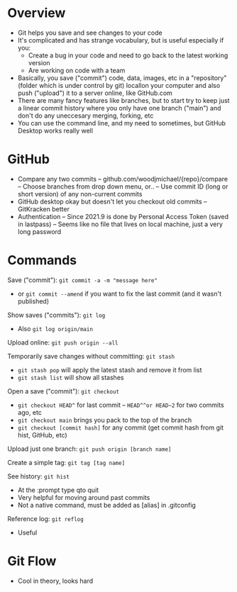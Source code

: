 # Overview
- Git helps you save and see changes to your code
- It's complicated and has strange vocabulary, but is useful especially if you:
  - Create a bug in your code and need to go back to the latest working version
  - Are working on code with a team
- Basically, you save ("commit") code, data, images, etc in a "repository" (folder which is under control by git) locallon your computer and also push ("upload") it to a server online, like GitHub.com
- There are many fancy features like branches, but to start try to keep just a linear commit history where you only have one branch ("main") and don't do any uneccesary merging, forking, etc
- You can use the command line, and my need to sometimes, but GitHub Desktop works really well

# GitHub
- Compare any two commits 
	– github.com/woodjmichael/{repo}/compare 
	– Choose branches from drop down menu, or..
	– Use commit ID (long or short version) of any non-current commits
- GitHub desktop okay but doesn't let you checkout old commits
	– GitKracken better
- Authentication
	– Since 2021.9 is done by Personal Access Token (saved in lastpass) 
	– Seems like no file that lives on local machine, just a very long password

# Commands
Save ("commit"): `git commit -a -m "message here"`
- or `git commit --amend` if you want to fix the last commit (and it wasn't published)

Show saves ("commits"): `git log`
- Also `git log origin/main`

Upload online: `git push origin --all`

Temporarily save changes without committing: `git stash`
- `git stash pop` will apply the latest stash and remove it from list
- `git stash list` will show all stashes

Open a save ("commit"): `git checkout`
- `git checkout HEAD^` for last commit
	– `HEAD^^or HEAD~2` for two commits ago, etc
- `git checkout main` brings you pack to the top of the branch
- `git checkout [commit hash]` for any commit (get commit hash from git hist, GitHub, etc)

Upload just one branch: `git push origin [branch name]`

Create a simple tag: `git tag [tag name]`

See history: `git hist`
- At the :prompt type qto quit
- Very helpful for moving around past commits
- Not a native command, must be added as [alias] in .gitconfig

Reference log: `git reflog`
- Useful

# Git Flow
- Cool in theory, looks hard
